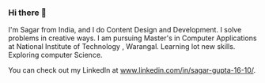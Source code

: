 ### Hi there 👋

I'm Sagar from India, and I do Content Design and Development.
I solve problems in creative ways. 
I am pursuing Master's in Computer Applications at National Institute of Technology , Warangal.
Learning lot new skills.
Exploring computer Science.

You can check out my LinkedIn at www.linkedin.com/in/sagar-gupta-16-10/.
